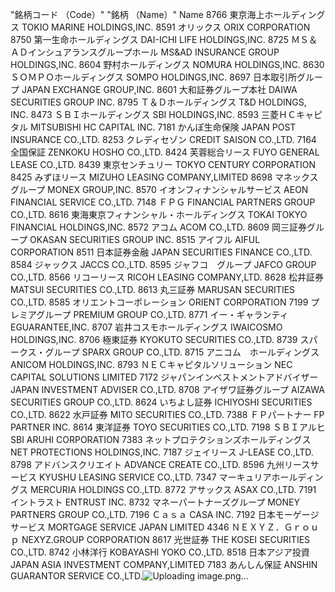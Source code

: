 "銘柄コード
（Code）"	"銘柄
（Name）"	Name
8766	東京海上ホールディングス	TOKIO MARINE HOLDINGS,INC.
8591	オリックス	ORIX CORPORATION
8750	第一生命ホールディングス	DAI-ICHI LIFE HOLDINGS,INC.
8725	ＭＳ＆ＡＤインシュアランスグループホール	MS&AD INSURANCE GROUP HOLDINGS,INC.
8604	野村ホールディングス	NOMURA HOLDINGS,INC.
8630	ＳＯＭＰＯホールディングス	SOMPO HOLDINGS,INC.
8697	日本取引所グループ	JAPAN EXCHANGE GROUP,INC.
8601	大和証券グループ本社	DAIWA SECURITIES GROUP INC.
8795	Ｔ＆Ｄホールディングス	T&D HOLDINGS, INC.
8473	ＳＢＩホールディングス	SBI HOLDINGS,INC.
8593	三菱ＨＣキャピタル	MITSUBISHI HC CAPITAL INC.
7181	かんぽ生命保険	JAPAN POST INSURANCE CO.,LTD.
8253	クレディセゾン	CREDIT SAISON CO.,LTD.
7164	全国保証	ZENKOKU HOSHO CO.,LTD.
8424	芙蓉総合リース	FUYO GENERAL LEASE CO.,LTD.
8439	東京センチュリー	TOKYO CENTURY CORPORATION
8425	みずほリース	MIZUHO LEASING COMPANY,LIMITED
8698	マネックスグループ	MONEX GROUP,INC.
8570	イオンフィナンシャルサービス	AEON FINANCIAL SERVICE CO.,LTD.
7148	ＦＰＧ	FINANCIAL PARTNERS GROUP CO.,LTD.
8616	東海東京フィナンシャル・ホールディングス	TOKAI TOKYO FINANCIAL HOLDINGS,INC.
8572	アコム	ACOM CO.,LTD.
8609	岡三証券グループ	OKASAN SECURITIES GROUP INC.
8515	アイフル	AIFUL CORPORATION
8511	日本証券金融	JAPAN SECURITIES FINANCE CO.,LTD.
8584	ジャックス	JACCS CO.,LTD.
8595	ジャフコ　グループ	JAFCO GROUP CO.,LTD.
8566	リコーリース	RICOH LEASING COMPANY,LTD.
8628	松井証券	MATSUI SECURITIES CO.,LTD.
8613	丸三証券	MARUSAN SECURITIES CO.,LTD.
8585	オリエントコーポレーション	ORIENT CORPORATION
7199	プレミアグループ	PREMIUM GROUP CO.,LTD.
8771	イー・ギャランティ	EGUARANTEE,INC.
8707	岩井コスモホールディングス	IWAICOSMO HOLDINGS,INC.
8706	極東証券	KYOKUTO SECURITIES CO.,LTD.
8739	スパークス・グループ	SPARX GROUP CO.,LTD.
8715	アニコム　ホールディングス	ANICOM HOLDINGS,INC.
8793	ＮＥＣキャピタルソリューション	NEC CAPITAL SOLUTIONS LIMITED
7172	ジャパンインベストメントアドバイザー	JAPAN INVESTMENT ADVISER CO.,LTD.
8708	アイザワ証券グループ	AIZAWA SECURITIES GROUP CO.,LTD.
8624	いちよし証券	ICHIYOSHI SECURITIES CO.,LTD.
8622	水戸証券	MITO SECURITIES CO.,LTD.
7388	ＦＰパートナー	FP PARTNER INC.
8614	東洋証券	TOYO SECURITIES CO.,LTD.
7198	ＳＢＩアルヒ	SBI ARUHI CORPORATION
7383	ネットプロテクションズホールディングス	NET PROTECTIONS HOLDINGS,INC.
7187	ジェイリース	J-LEASE CO.,LTD.
8798	アドバンスクリエイト	ADVANCE CREATE CO.,LTD.
8596	九州リースサービス	KYUSHU LEASING SERVICE CO.,LTD.
7347	マーキュリアホールディングス	MERCURIA HOLDINGS CO.,LTD.
8772	アサックス	ASAX CO.,LTD.
7191	イントラスト	ENTRUST INC.
8732	マネーパートナーズグループ	MONEY PARTNERS GROUP CO.,LTD.
7196	Ｃａｓａ	CASA INC.
7192	日本モーゲージサービス	MORTGAGE SERVICE JAPAN LIMITED
4346	ＮＥＸＹＺ．Ｇｒｏｕｐ	NEXYZ.GROUP CORPORATION
8617	光世証券	THE KOSEI SECURITIES CO.,LTD.
8742	小林洋行	KOBAYASHI YOKO CO.,LTD.
8518	日本アジア投資	JAPAN ASIA INVESTMENT COMPANY,LIMITED
7183	あんしん保証	ANSHIN GUARANTOR SERVICE CO.,LTD.![Uploading image.png…]()

